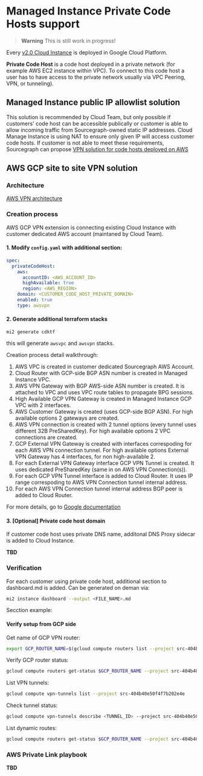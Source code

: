 # Managed Instance Private Code Hosts support

> **Warning**
> This is still work in progress!

Every [v2.0 Cloud Instance](../v2.0/index.md) is deployed in Google Cloud Platform.

**Private Code Host** is a code host deployed in a private network (for example AWS EC2 instance within VPC). To connect to this code host a user has to have access to the private network usually via VPC Peering, VPN, or tunneling).

## Managed Instance public IP allowlist solution

This solution is recommended by Cloud Team, but only possible if customers' code host can be accessible publically or customer is able to allow incoming traffic from Sourcegraph-owned static IP addresses.
Cloud Manage Instance is using NAT to ensure only given IP will access customer code hosts.
If customer is not able to meet these requirements, Sourcegraph can propose [VPN solution for code hosts deployed on AWS](#aws-gcp-site-to-site-vpn-solution)

## AWS GCP site to site VPN solution

### Architecture

[AWS VPN architecture](https://app.excalidraw.com/s/4Dr1S6qmmY7/4L5TAaxiYAy)

### Creation process

AWS GCP VPN extension is connecting existing Cloud Instance with customer dedicated AWS account (maintaned by Cloud Team).

#### 1. Modify `config.yaml` with additional section:

```yaml
spec:
  privateCodeHost:
    aws:
      accountID: <AWS_ACCOUNT_ID>
      highAvailable: true
      region: <AWS_REGION>
    domain: <CUSTOMER_CODE_HOST_PRIVATE_DOMAIN>
    enabled: true
    type: awsvpn
```

#### 2. Generate additional terraform stacks

```
mi2 generate cdktf
```

this will generate `awsvpc` and `awsvpn` stacks.

Creation process detail walkthrough:

1. AWS VPC is created in customer dedicated Sourcegraph AWS Account.
1. Cloud Router with GCP-side BGP ASN number is created in Managed Instance VPC.
1. AWS VPN Gateway with BGP AWS-side ASN number is created. It is attached to VPC and uses VPC route tables to propagate BPG sessions.
1. High Available GCP VPN Gateway is created in Managed Instance GCP VPC with 2 interfaces.
1. AWS Customer Gateway is created (uses GCP-side BGP ASN). For high available options 2 gateways are created.
1. AWS VPN connection is created with 2 tunnel options (every tunnel uses different 32B PreSharedKey). For high available options 2 VPC connections are created.
1. GCP External VPN Gateway is created with interfaces correspoding for each AWS VPN connection tunnel. For high available options External VPN Gateway has 4 interfaces, for non high-available 2.
1. For each External VPN Gateway interface GCP VPN Tunnel is created. It uses dedicated PreSharedKey (same in on AWS VPN Connection(s)).
1. For each GCP VPN Tunnel interface is added to Cloud Router. It uses IP range correspoding to AWS VPN Connection tunnel internal address.
1. For each AWS VPN Connection tunnel internal address BGP peer is added to Cloud Router.

For more details, go to [Google documentation](https://cloud.google.com/network-connectivity/docs/vpn/tutorials/create-ha-vpn-connections-google-cloud-aws)

#### 3. [Optional] Private code host domain

If customer code host uses private DNS name, additonal DNS Proxy sidecar is added to Cloud Instance.

**TBD**

### Verification

For each customer using private code host, additional section to dashboard.md is added.
Can be generated on deman via:

```sh
mi2 instance dashboard --output <FILE_NAME>.md
```

Secction example:

#### Verify setup from GCP side

Get name of GCP VPN router:

```bash
export GCP_ROUTER_NAME=$(gcloud compute routers list --project src-404b40e50f4f7b202e4e --filter="bgp.advertiseMode: CUSTOM"  --format=json | jq -r '.[0].name')
```

Verify GCP router status:

```bash
gcloud compute routers get-status $GCP_ROUTER_NAME --project src-404b40e50f4f7b202e4e  --region europe-west3  --format='flattened(result.bgpPeerStatus[].name, result.bgpPeerStatus[].ipAddress, result.bgpPeerStatus[].peerIpAddress)
```

List VPN tunnels:

```bash
gcloud compute vpn-tunnels list --project src-404b40e50f4f7b202e4e
```

Check tunnel status:

```bash
gcloud compute vpn-tunnels describe <TUNNEL_ID> --project src-404b40e50f4f7b202e4e --region europe-west3 --format='flattened(status,detailedStatus)'
```

List dynamic routes:

```bash
gcloud compute routers get-status $GCP_ROUTER_NAME --project src-404b40e50f4f7b202e4e --region europe-west3 --format="flattened(result.bestRoutes)"
```

### AWS Private Link playbook

**TBD**
